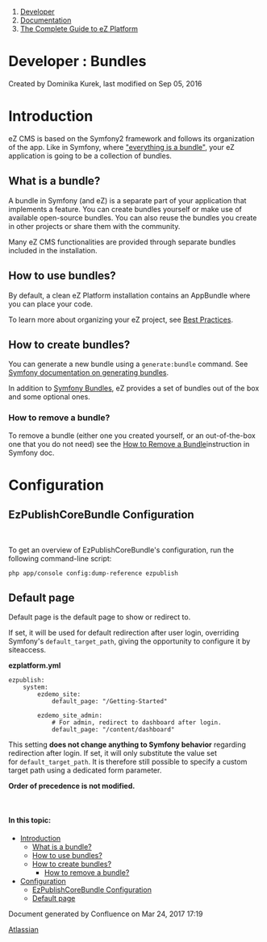 1.  <span>[Developer](index.html)</span>
2.  <span>[Documentation](Documentation_31429504.html)</span>
3.  <span>[The Complete Guide to eZ Platform](The-Complete-Guide-to-eZ-Platform_31429526.html)</span>

<span id="title-text"> Developer : Bundles </span>
==================================================

Created by <span class="author"> Dominika Kurek</span>, last modified on Sep 05, 2016

Introduction
============

eZ CMS is based on the Symfony2 framework and follows its organization of the app. Like in Symfony, where <a href="http://symfony.com/doc/current/book/bundles.html" class="external-link">&quot;everything is a bundle&quot;</a>, your eZ application is going to be a collection of bundles.

What is a bundle?
-----------------

A bundle in Symfony (and eZ) is a separate part of your application that implements a feature. You can create bundles yourself or make use of available open-source bundles. You can also reuse the bundles you create in other projects or share them with the community.

Many eZ CMS functionalities are provided through separate bundles included in the installation.

How to use bundles?
-------------------

By default, a clean eZ Platform installation contains an AppBundle where you can place your code.

To learn more about organizing your eZ project, see [Best Practices](Best-Practices_31429687.html).

How to create bundles?
----------------------

You can generate a new bundle using a `generate:bundle` command. See <a href="http://symfony.com/doc/current/bundles/SensioGeneratorBundle/commands/generate_bundle.html" class="external-link">Symfony documentation on generating bundles</a>.

In addition to <a href="http://symfony.com/doc/bundles/" class="external-link">Symfony Bundles</a>, eZ provides a set of bundles out of the box and some optional ones.

### How to remove a bundle?

To remove a bundle (either one you created yourself, or an out-of-the-box one that you do not need) see the <a href="http://symfony.com/doc/current/bundles/remove.html" class="external-link">How to Remove a Bundle</a>instruction in Symfony doc.

Configuration
=============

EzPublishCoreBundle Configuration
---------------------------------

 

<span class="aui-icon aui-icon-small aui-iconfont-approve confluence-information-macro-icon"></span>
To get an overview of EzPublishCoreBundle's configuration, run the following command-line script:

``` brush:
php app/console config:dump-reference ezpublish
```

Default page
------------

Default page is the default page to show or redirect to.

If set, it will be used for default redirection after user login, overriding Symfony's `default_target_path`, giving the opportunity to configure it by siteaccess.

**ezplatform.yml**

``` brush:
ezpublish:
    system:
        ezdemo_site:
            default_page: "/Getting-Started"

        ezdemo_site_admin:
            # For admin, redirect to dashboard after login.
            default_page: "/content/dashboard"
```

This setting **does not change anything to Symfony behavior** regarding redirection after login. If set, it will only substitute the value set for `default_target_path`. It is therefore still possible to specify a custom target path using a dedicated form parameter.

**Order of precedence is not modified.**

 

#### In this topic:

-   [Introduction](#Bundles-Introduction)
    -   [What is a bundle?](#Bundles-Whatisabundle?)
    -   [How to use bundles?](#Bundles-Howtousebundles?)
    -   [How to create bundles?](#Bundles-Howtocreatebundles?)
        -   [How to remove a bundle?](#Bundles-Howtoremoveabundle?)
-   [Configuration](#Bundles-Configuration)
    -   [EzPublishCoreBundle Configuration](#Bundles-EzPublishCoreBundleConfiguration)
    -   [Default page](#Bundles-Defaultpage)

Document generated by Confluence on Mar 24, 2017 17:19

[Atlassian](http://www.atlassian.com/)



